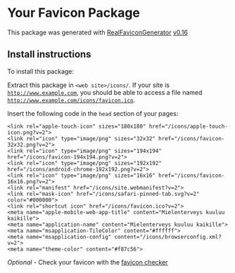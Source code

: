 # Your Favicon Package

This package was generated with [RealFaviconGenerator](https://realfavicongenerator.net/) [v0.16](https://realfavicongenerator.net/change_log#v0.16)

## Install instructions

To install this package:

Extract this package in <code>&lt;web site&gt;/icons/</code>. If your site is <code>http://www.example.com</code>, you should be able to access a file named <code>http://www.example.com/icons/favicon.ico</code>.

Insert the following code in the `head` section of your pages:

    <link rel="apple-touch-icon" sizes="180x180" href="/icons/apple-touch-icon.png?v=2">
    <link rel="icon" type="image/png" sizes="32x32" href="/icons/favicon-32x32.png?v=2">
    <link rel="icon" type="image/png" sizes="194x194" href="/icons/favicon-194x194.png?v=2">
    <link rel="icon" type="image/png" sizes="192x192" href="/icons/android-chrome-192x192.png?v=2">
    <link rel="icon" type="image/png" sizes="16x16" href="/icons/favicon-16x16.png?v=2">
    <link rel="manifest" href="/icons/site.webmanifest?v=2">
    <link rel="mask-icon" href="/icons/safari-pinned-tab.svg?v=2" color="#000000">
    <link rel="shortcut icon" href="/icons/favicon.ico?v=2">
    <meta name="apple-mobile-web-app-title" content="Mielenterveys kuuluu kaikille">
    <meta name="application-name" content="Mielenterveys kuuluu kaikille">
    <meta name="msapplication-TileColor" content="#ffffff">
    <meta name="msapplication-config" content="/icons/browserconfig.xml?v=2">
    <meta name="theme-color" content="#f87c56">

*Optional* - Check your favicon with the [favicon checker](https://realfavicongenerator.net/favicon_checker)